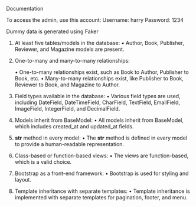 Documentation

To access the admin, use this account:
Username: harry
Password: 1234

Dummy data is generated using Faker

1.	At least five tables/models in the database:
    •	Author, Book, Publisher, Reviewer, and Magazine models are present.

2.	One-to-many and many-to-many relationships:

    •	One-to-many relationships exist, such as Book to Author, Publisher to Book, etc.
    •	Many-to-many relationships exist, like Publisher to Book, Reviewer to Book, and Magazine to Author.

3.	Field types available in the database:
    •	Various field types are used, including DateField, DateTimeField, CharField, TextField, EmailField, ImageField, IntegerField, and DecimalField.

4.	Models inherit from BaseModel:
    •	All models inherit from BaseModel, which includes created_at and updated_at fields.

5.	__str__ method in every model:
    •	The __str__ method is defined in every model to provide a human-readable representation.

6.	Class-based or function-based views:
    •	The views are function-based, which is a valid choice.

7.	Bootstrap as a front-end framework:
    •	Bootstrap is used for styling and layout.


8.	Template inheritance with separate templates:
    •	Template inheritance is implemented with separate templates for pagination, footer, and menu.
